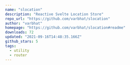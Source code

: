 ```yaml
---
name: "slocation"
description: "Reactive Svelte Location Store"
repo_url: "https://github.com/varbhat/slocation"
author: "varbhat"
homepage: "https://github.com/varbhat/slocation#readme"
downloads: 72
updated: "2021-09-16T14:48:35.166Z"
github_stars: 5
tags: 
  - utility
  - router
---
```

